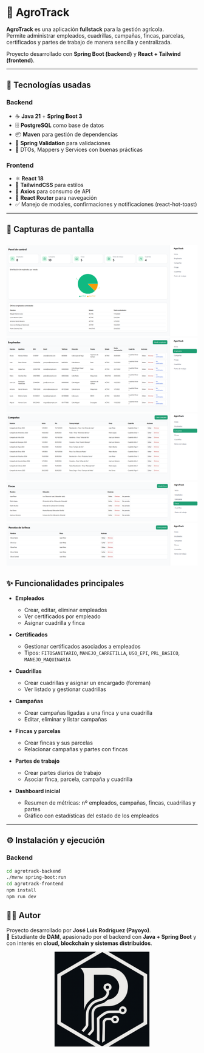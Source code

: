 # 🌱 AgroTrack

**AgroTrack** es una aplicación **fullstack** para la gestión agrícola.  
Permite administrar empleados, cuadrillas, campañas, fincas, parcelas, certificados y partes de trabajo de manera sencilla y centralizada.  

Proyecto desarrollado con **Spring Boot (backend)** y **React + Tailwind (frontend)**.  

---

## 🚀 Tecnologías usadas

### Backend
- ☕ **Java 21** + **Spring Boot 3**
- 🗄️ **PostgreSQL** como base de datos
- 📦 **Maven** para gestión de dependencias
- 🔑 **Spring Validation** para validaciones
- 📑 DTOs, Mappers y Services con buenas prácticas

### Frontend
- ⚛️ **React 18**
- 🎨 **TailwindCSS** para estilos
- 🔄 **Axios** para consumo de API
- 🧭 **React Router** para navegación
- ✅ Manejo de modales, confirmaciones y notificaciones (react-hot-toast)


---

## 📸 Capturas de pantalla

![Dashboard](./assets/dashboard.png)
![Empleados](./assets/empleados.png)
![Campañas](./assets/campanias.png)
![Fincas](./assets/fincas.png)
![Parcelas](./assets/parcelas.png)
---

## ✨ Funcionalidades principales

- **Empleados**  
  - Crear, editar, eliminar empleados  
  - Ver certificados por empleado  
  - Asignar cuadrilla y finca  

- **Certificados**  
  - Gestionar certificados asociados a empleados  
  - Tipos: `FITOSANITARIO`, `MANEJO_CARRETILLA`, `USO_EPI`, `PRL_BASICO`, `MANEJO_MAQUINARIA`  

- **Cuadrillas**  
  - Crear cuadrillas y asignar un encargado (foreman)  
  - Ver listado y gestionar cuadrillas  

- **Campañas**  
  - Crear campañas ligadas a una finca y una cuadrilla  
  - Editar, eliminar y listar campañas  

- **Fincas y parcelas**  
  - Crear fincas y sus parcelas  
  - Relacionar campañas y partes con fincas  

- **Partes de trabajo**  
  - Crear partes diarios de trabajo  
  - Asociar finca, parcela, campaña y cuadrilla   

- **Dashboard inicial**  
  - Resumen de métricas: nº empleados, campañas, fincas, cuadrillas y partes  
  - Gráfico con estadísticas del estado de los empleados  

---

## ⚙️ Instalación y ejecución

### Backend
```bash
cd agrotrack-backend
./mvnw spring-boot:run
cd agrotrack-frontend
npm install
npm run dev
```

## 👨‍💻 Autor

Proyecto desarrollado por **José Luis Rodríguez (Payoyo)**.  
📌 Estudiante de **DAM**, apasionado por el backend con **Java + Spring Boot** y con interés en **cloud, blockchain y sistemas distribuidos**. 
<p align="center"> <img src="./assets/logo_blanco.png" alt="Logo Payoyo" width="250" /> </p>





